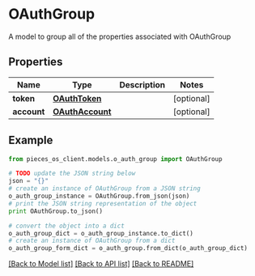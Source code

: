 # OAuthGroup

A model to group all of the properties associated with OAuthGroup

## Properties

Name | Type | Description | Notes
------------ | ------------- | ------------- | -------------
**token** | [**OAuthToken**](OAuthToken.md) |  | [optional] 
**account** | [**OAuthAccount**](OAuthAccount.md) |  | [optional] 

## Example

```python
from pieces_os_client.models.o_auth_group import OAuthGroup

# TODO update the JSON string below
json = "{}"
# create an instance of OAuthGroup from a JSON string
o_auth_group_instance = OAuthGroup.from_json(json)
# print the JSON string representation of the object
print OAuthGroup.to_json()

# convert the object into a dict
o_auth_group_dict = o_auth_group_instance.to_dict()
# create an instance of OAuthGroup from a dict
o_auth_group_form_dict = o_auth_group.from_dict(o_auth_group_dict)
```
[[Back to Model list]](../README.md#documentation-for-models) [[Back to API list]](../README.md#documentation-for-api-endpoints) [[Back to README]](../README.md)


